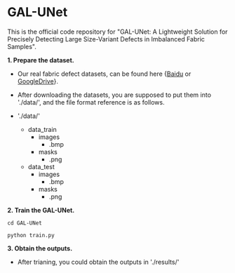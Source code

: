 # GAL-UNet
This is the official code repository for "GAL-UNet: A Lightweight Solution for Precisely Detecting Large Size-Variant Defects in Imbalanced Fabric Samples".

**1. Prepare the dataset.**

- Our real fabric defect datasets, can be found here {[Baidu](https://pan.baidu.com/s/1Y0YupaH21yDN5uldl7IcZA?pwd=dybm) or [GoogleDrive](https://drive.google.com/file/d/1XM10fmAXndVLtXWOt5G0puYSQyI2veWy/view?usp=sharing)}. 

- After downloading the datasets, you are supposed to put them into './data/', and the file format reference is as follows.

- './data/'
  - data_train
    - images
      - .bmp
    - masks
      - .png
  - data_test
    - images
      - .bmp
    - masks
      - .png

**2. Train the GAL-UNet.**
```
cd GAL-UNet
```
```
python train.py
```

**3. Obtain the outputs.**
- After trianing, you could obtain the outputs in './results/'
